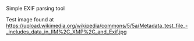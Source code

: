 Simple EXIF parsing tool

Test image found at https://upload.wikimedia.org/wikipedia/commons/5/5a/Metadata_test_file_-_includes_data_in_IIM%2C_XMP%2C_and_Exif.jpg
